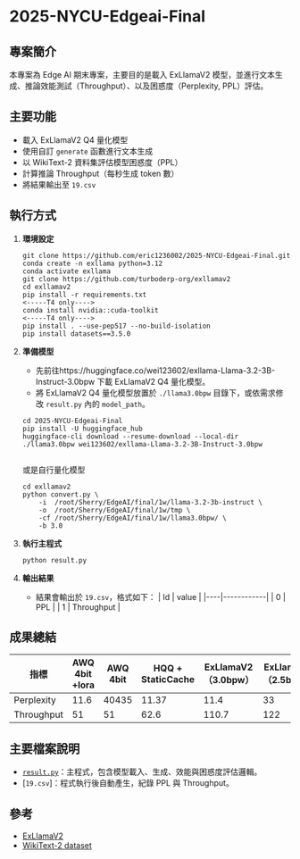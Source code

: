 # 2025-NYCU-Edgeai-Final


## 專案簡介
本專案為 Edge AI 期末專案，主要目的是載入 ExLlamaV2 模型，並進行文本生成、推論效能測試（Throughput）、以及困惑度（Perplexity, PPL）評估。

## 主要功能
- 載入 ExLlamaV2 Q4 量化模型
- 使用自訂 `generate` 函數進行文本生成
- 以 WikiText-2 資料集評估模型困惑度（PPL）
- 計算推論 Throughput（每秒生成 token 數）
- 將結果輸出至 `19.csv`

## 執行方式

1. **環境設定**
   ```
   git clone https://github.com/eric1236002/2025-NYCU-Edgeai-Final.git
   conda create -n exllama python=3.12
   conda activate exllama
   git clone https://github.com/turboderp-org/exllamav2
   cd exllamav2
   pip install -r requirements.txt
   <-----T4 only---->
   conda install nvidia::cuda-toolkit
   <-----T4 only---->
   pip install . --use-pep517 --no-build-isolation
   pip install datasets==3.5.0
   ```

2. **準備模型**
   - 先前往https://huggingface.co/wei123602/exllama-Llama-3.2-3B-Instruct-3.0bpw 下載 ExLlamaV2 Q4 量化模型。
   - 將 ExLlamaV2 Q4 量化模型放置於 `./llama3.0bpw` 目錄下，或依需求修改 `result.py` 內的 `model_path`。


   ```
   cd 2025-NYCU-Edgeai-Final
   pip install -U huggingface_hub
   huggingface-cli download --resume-download --local-dir ./llama3.0bpw wei123602/exllama-Llama-3.2-3B-Instruct-3.0bpw 
   

   ```
   或是自行量化模型

   ```
   cd exllamav2
   python convert.py \
       -i  /root/Sherry/EdgeAI/final/1w/llama-3.2-3b-instruct \
       -o  /root/Sherry/EdgeAI/final/1w/tmp \
       -cf /root/Sherry/EdgeAI/final/1w/llama3.0bpw/ \
       -b 3.0
   ```
3. **執行主程式**
   ```
   python result.py
   ```

4. **輸出結果**
   - 結果會輸出於 `19.csv`，格式如下：
     | Id | value      |
     |----|------------|
     | 0  | PPL        |
     | 1  | Throughput |


##  成果總結

| 指標       | AWQ 4bit +lora | AWQ 4bit | HQQ + StaticCache | ExLlamaV2（3.0bpw） | ExLlamaV2（2.5bpw） |
| ---------- | -------------- | -------- | ----------------- | ------------------- | ------------------- |
| Perplexity | 11.6           | 40435    | 11.37             | 11.4                | 33                  |
| Throughput | 51             | 51       | 62.6              | 110.7               | 122|

## 主要檔案說明

- [`result.py`](result.py)：主程式，包含模型載入、生成、效能與困惑度評估邏輯。
- [`19.csv`]：程式執行後自動產生，紀錄 PPL 與 Throughput。

## 參考
- [ExLlamaV2](https://github.com/turboderp/exllamav2)
- [WikiText-2 dataset](https://huggingface.co/datasets/wikitext)
